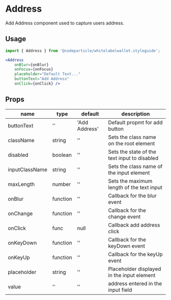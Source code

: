 # Address

Add Address component used to capture users address.

## Usage

```jsx
import { Address } from '@codeparticle/whitelabelwallet.styleguide';

<Address
    onBlur={onBlur}
    onFocus={onFocus}
    placeholder="Default Text..."
    buttonText="Add Address"
    onClick={onClick} />
```

## Props

| name | type | default | description |
| ---- | ---- | ------- | ----------- |
| buttonText | '' | 'Add Address' | Default propmt for add button |
| className | string | '' | Sets the class name on the root element |
| disabled | boolean | '' | Sets the state of the text input to disabled |
| inputClassName | string | '' | Sets the class name of the input element|
| maxLength | number | '' | Sets the maximum length of the text input |
| onBlur | function | '' | Callback for the blur event |
| onChange | function | '' | Callback for the change event |
| onClick | func | null | Callback add address click |
| onKeyDown | function | '' | Callback for the keyDown event |
| onKeyUp | function | '' | Callback for the keyUp event |
| placeholder | string | '' | Placeholder displayed in the input element |
| value | '' | '' | address entered in the input field |
